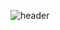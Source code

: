 ![header](https://capsule-render.vercel.app/api?type=wave&color=auto&height=300&section=header&text=Jeong%20Seok%20Hyeon&fontSize=90)
